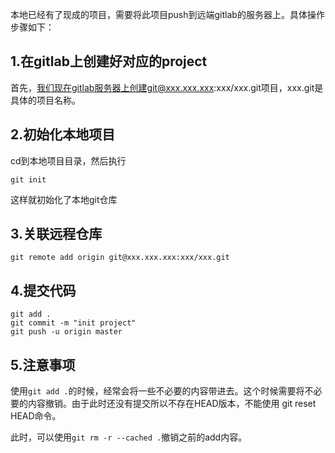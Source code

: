 本地已经有了现成的项目，需要将此项目push到远端gitlab的服务器上。具体操作步骤如下：  

## 1.在gitlab上创建好对应的project
首先，我们现在gitlab服务器上创建git@xxx.xxx.xxx:xxx/xxx.git项目，xxx.git是具体的项目名称。  

## 2.初始化本地项目
cd到本地项目目录，然后执行  

```
git init
```  
这样就初始化了本地git仓库  

## 3.关联远程仓库

```
git remote add origin git@xxx.xxx.xxx:xxx/xxx.git
```  

## 4.提交代码

```
git add .
git commit -m "init project"
git push -u origin master
```  

## 5.注意事项
使用`git add .`的时候，经常会将一些不必要的内容带进去。这个时候需要将不必要的内容撤销。由于此时还没有提交所以不存在HEAD版本，不能使用 git reset HEAD命令。  

此时，可以使用`git rm -r --cached .`撤销之前的add内容。  